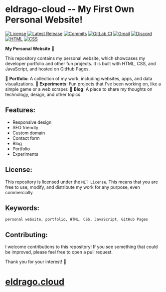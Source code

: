 # eldrago-cloud -- My First Own Personal Website!
[![License](https://img.shields.io/badge/license-MIT-blue.svg)](https://github.com/license/eldrago4/eldrago-cloud/)		[![Latest Release](https://img.shields.io/github/v/release/eldrago4/eldrago-cloud.svg)](https://github.com/eldrago4/eldrago-cloud/releases)		[![Commits](https://img.shields.io/github/commits-since/bard/bard.svg)](https://github.com/bard/bard/releases)		[![GitLab CI](https://img.shields.io/badge/gitlab%20ci-%23181717.svg?style=for-the-badge&logo=gitlab&logoColor=white)]()		[![Gmail](https://img.shields.io/badge/Gmail-%23D14836.svg?style=for-the-badge&logo=gmail&logoColor=white)](mailto:dev@eldrago.cloud)		[![Discord](https://img.shields.io/badge/Discord-%F0%9D%96%8A%F0%9D%96%8B%F0%9D%96%87%F0%9D%96%8C%F0%9D%96%8F%F0%9D%96%94.%236586-7289DA?logo=discord&logoColor=white&style=flat-square)](https://discordapp.com/users/433143285847031838)		[![HTML](https://img.shields.io/badge/HTML5-E34F27.svg?style=for-the-badge&logo=html5&logoColor=white)](https://html.spec.whatwg.org/)
		[![CSS](https://img.shields.io/badge/CSS3-1572B6.svg?style=for-the-badge&logo=css3&logoColor=white)](https://www.w3.org/Style/CSS/)



**My Personal Website** 🚀

This repository contains my personal website, which showcases my developer portfolio and other fun projects. It is built with HTML, CSS, and JavaScript, and hosted on GitHub Pages.

📄 **Portfolio**: A collection of my work, including websites, apps, and data visualizations.
🧪 **Experiments**: Fun projects that I've been working on, like a simple game or a web scraper.
📝 **Blog**: A place to share my thoughts on technology, design, and other topics.

## Features:

- Responsive design
- SEO friendly
- Custom domain
- Contact form
- Blog
- Portfolio
- Experiments

## License:

This repository is licensed under the `MIT License`. This means that you are free to use, modify, and distribute my work for any purpose, even commercially.

## Keywords:

`personal website, portfolio, HTML, CSS, JavaScript, GitHub Pages`

## Contributing:

I welcome contributions to this repository! If you see something that could be improved, please feel free to open a pull request.

Thank you for your interest! 🚀
# [eldrago.cloud](https://eldrago.cloud)
